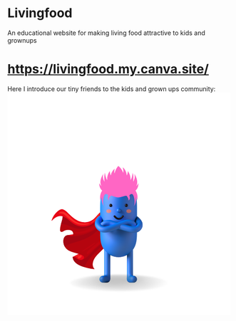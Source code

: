 # Livingfood
An educational website for making living food attractive to kids and grownups
# https://livingfood.my.canva.site/
Here I introduce our tiny friends to the kids and grown ups community:
![](https://github.com/ndromani/Livingfood/blob/main/images/Funky.png "My name is Funky Kraut")
